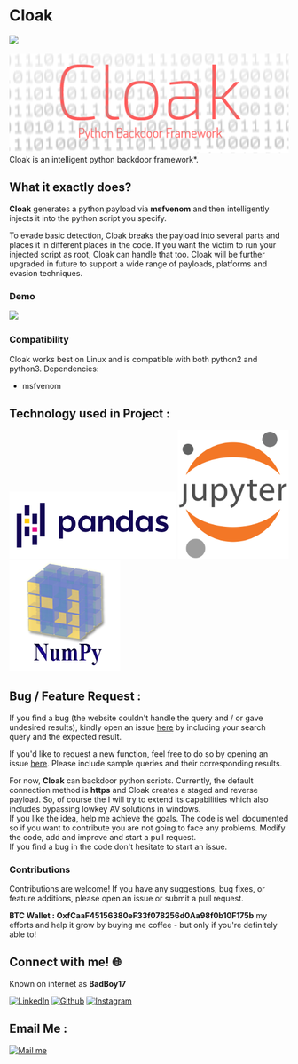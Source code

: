 # Cloak

[![](https://camo.githubusercontent.com/2fb0723ef80f8d87a51218680e209c66f213edf8/68747470733a2f2f666f7274686562616467652e636f6d2f696d616765732f6261646765732f6d6164652d776974682d707974686f6e2e737667)](https://python.org)

<img src='https://github.com/BadBoy0170/Cloak/blob/main/cloak.png'/>
Cloak is an intelligent python backdoor framework*.

## What it exactly does?
<b>Cloak</b> generates a python payload via <b>msfvenom</b> and then intelligently injects it into the python script you specify.

To evade basic detection, Cloak breaks the payload into several parts and places it in different places in the code. If you want the victim to run your injected script as root, Cloak can handle that too.
Cloak will be further upgraded in future to support a wide range of payloads, platforms and evasion techniques.

### Demo
<img src='https://i.imgur.com/KJ9hTHo.png](https://github.com/BadBoy0170/Cloak/blob/main/cloak.1.png'/>

### Compatibility
Cloak works best on Linux and is compatible with both python2 and python3.
Dependencies:
- msfvenom

## Technology used in Project :
<img target="_blank" src="https://github.com/yogeshnile/technology/blob/master/pandas.png" width="300">   <img target="_blank" src="https://github.com/yogeshnile/technology/blob/master/Jupyter.png" width="200">    <img target="_blank" src="https://github.com/yogeshnile/technology/blob/master/numpy.png" width="200">  

## Bug / Feature Request :
If you find a bug (the website couldn't handle the query and / or gave undesired results), kindly open an issue [here](https://github.com/BadBoy0170/Cloak/issues) by including your search query and the expected result.

If you'd like to request a new function, feel free to do so by opening an issue [here](https://github.com/BadBoy0170/Cloak/issues). Please include sample queries and their corresponding results.

For now, <b>Cloak</b> can backdoor python scripts. Currently, the default connection method is <b>https</b> and Cloak creates a staged and reverse payload. So, of course the I will try to extend its capabilities which also includes bypassing lowkey AV solutions in windows.<br>
If you like the idea, help me achieve the goals. The code is well documented so if you want to contribute you are not going to face any problems.
Modify the code, add and improve and start a pull request.<br>
If you find a bug in the code don't hesitate to start an issue.<br>

### Contributions

Contributions are welcome! If you have any suggestions, bug fixes, or feature additions, please open an issue or submit a pull request.

**BTC Wallet : OxfCaaF45156380eF33f078256d0Aa98f0b10F175b** my efforts and help it grow by buying me coffee - but only if you're definitely able to!


## Connect with me! 🌐
Known on internet as **BadBoy17**

[<img target="_blank" src="https://img.icons8.com/bubbles/100/000000/linkedin.png" title="LinkedIn">](www.linkedin.com/in/kunal-ranjan-166b30249)      [<img target="_blank" src="https://img.icons8.com/bubbles/100/000000/github.png" title="Github">](https://github.com/BadBoy0170)     [<img target="_blank" src="https://img.icons8.com/bubbles/100/000000/instagram-new.png" title="Instagram">](https://instagram.com/badboy__17_/) 

## Email Me :
[<img target="_blank" src="https://img.icons8.com/bubbles/100/000000/secured-letter.png" title="Mail me">](mailto:Rajveershikhawat07@gmail.com)
